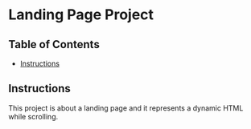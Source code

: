 # Landing Page Project

## Table of Contents

* [Instructions](#instructions)

## Instructions

This project is about a landing page and it represents a dynamic HTML while scrolling.
